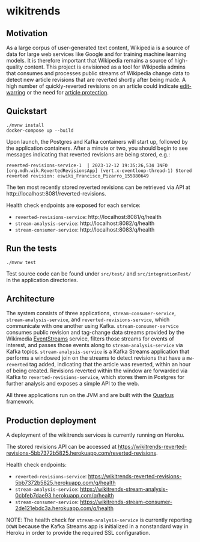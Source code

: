 # wikitrends

## Motivation

As a large corpus of user-generated text content, Wikipedia is a source of data for large web services like Google and for training machine learning models. It is therefore important that Wikipedia remains a source of high-quality content. This project is envisioned as a tool for Wikipedia admins that consumes and processes public streams of Wikipedia change data to detect new article revisions that are reverted shortly after being made. A high number of quickly-reverted revisions on an article could indicate [edit-warring](https://en.wikipedia.org/wiki/Wikipedia:Edit_warring) or the need for [article protection](https://en.wikipedia.org/wiki/Wikipedia:Protection_policy).

## Quickstart
```
./mvnw install
docker-compose up --build
```
Upon launch, the Postgres and Kafka containers will start up, followed by the application containers. After a minute or two, you should begin to see messages indicating that reverted revisions are being stored, e.g.:
```
reverted-revisions-service-1  | 2023-12-12 19:35:26,534 INFO  [org.mdh.wik.RevertedRevisionsApp] (vert.x-eventloop-thread-1) Stored reverted revision: eswiki_Francisco_Pizarro_155980649
```
The ten most recently stored reverted revisions can be retrieved via API at http://localhost:8081/reverted-revisions.

Health check endpoints are exposed for each service:
* `reverted-revisions-service`: http://localhost:8081/q/health
* `stream-analysis-service`: http://localhost:8082/q/health
* `stream-consumer-service`: http://localhost:8083/q/health

## Run the tests
```
./mvnw test
```
Test source code can be found under `src/test/` and `src/integrationTest/` in the application directories.

## Architecture

The system consists of three applications, `stream-consumer-service`, `stream-analysis-service`, and `reverted-revisions-service`, which communicate with one another using Kafka. `stream-consumer-service` consumes public revision and tag-change data streams provided by the Wikimedia [EventStreams](https://wikitech.wikimedia.org/wiki/Event_Platform/EventStreams) service, filters those streams for events of interest, and passes those events along to `stream-analysis-service` via Kafka topics. `stream-analysis-service` is a Kafka Streams application that performs a windowed join on the streams to detect revisions that have a `mw-reverted` tag added, indicating that the article was reverted, within an hour of being created. Revisions reverted within the window are forwarded via Kafka to `reverted-revisions-service`, which stores them in Postgres for further analysis and exposes a simple API to the web.

All three applications run on the JVM and are built with the [Quarkus](https://quarkus.io/) framework.


## Production deployment

A deployment of the wikitrends services is currently running on Heroku.

The stored revisions API can be accessed at https://wikitrends-reverted-revisions-5bb7372b5825.herokuapp.com/reverted-revisions.

Health check endpoints:
* `reverted-revisions-service`: https://wikitrends-reverted-revisions-5bb7372b5825.herokuapp.com/q/health
* `stream-analysis-service`: https://wikitrends-stream-analysis-0cbfeb7dae93.herokuapp.com/q/health
* `stream-consumer-service`: https://wikitrends-stream-consumer-2de121ebdc3a.herokuapp.com/q/health

NOTE: The health check for `stream-analysis-service` is currently reporting `DOWN` because the Kafka Streams app is initialized in a nonstandard way in Heroku in order to provide the required SSL configuration.
